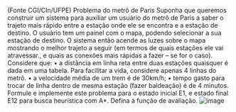 (Fonte CGI/CIn/UFPE) Problema do metrô de Paris
Suponha que queremos construir um sistema para auxiliar um usuário do metrô de
Paris a saber o trajeto mais rápido entre a estação onde ele se encontra e a estação de
destino. O usuário tem um painel com o mapa, podendo selecionar a sua estação de
destino. O sistema então acende as luzes sobre o mapa mostrando o melhor trajeto a
seguir (em termos de quais estações ele vai atravessar., e quais as conexões mais
rápidas a fazer – se for o caso).
Considere que:
• a distância em linha reta entre duas estações quaisquer é dada em uma tabela. Para
facilitar a vida, considere apenas 4 linhas do metrô.
• a velocidade média de um trem é de 30km/h;
• tempo gasto para trocar de linha dentro de mesma estação (fazer baldeação) é de 4
minutos.
Formule e implemente este problema para o estado inicial E1, e estado final E12 para
busca heurística com A*. Defina a função de avaliação.
![image](https://github.com/user-attachments/assets/8b61d6fd-2dd1-41e7-8f61-718efbd6e3a0)

